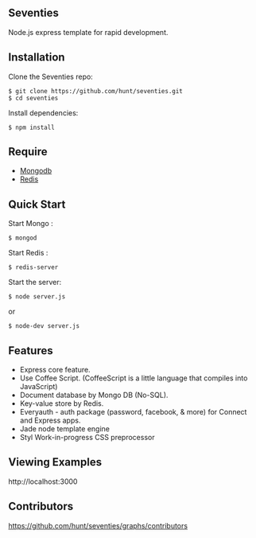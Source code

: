 ## Seventies
Node.js express template for rapid development.

## Installation
  
  Clone the Seventies repo:

    $ git clone https://github.com/hunt/seventies.git
    $ cd seventies

  Install dependencies:

    $ npm install

## Require
  
  * [Mongodb](http://docs.mongodb.org/manual/installation/)
  * [Redis](http://redis.io/download)

## Quick Start
  
  Start Mongo :

    $ mongod

  Start Redis :

    $ redis-server

  Start the server:

    $ node server.js

  or 

    $ node-dev server.js

## Features
  
  * Express core feature.
  * Use Coffee Script. (CoffeeScript is a little language that compiles into JavaScript)
  * Document database by Mongo DB (No-SQL).
  * Key-value store by Redis.
  * Everyauth - auth package (password, facebook, & more) for Connect and Express apps.
  * Jade node template engine
  * Styl Work-in-progress CSS preprocessor

## Viewing Examples

  http://localhost:3000

## Contributors

  https://github.com/hunt/seventies/graphs/contributors
